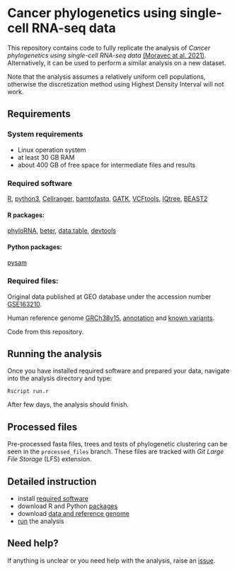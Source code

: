 # Cancer phylogenetics using single-cell RNA-seq data

This repository contains code to fully replicate the analysis of *Cancer phylogenetics using single-cell RNA-seq data* [(Moravec at al. 2021)](https://doi.org/10.1101/2021.01.07.425804). Alternatively, it can be used to perform a similar analysis on a new dataset.

Note that the analysis assumes a relatively uniform cell populations, otherwise the discretization method using Highest Density Interval will not work.

## Requirements

### System requirements
* Linux operation system
* at least 30 GB RAM
* about 400 GB of free space for intermediate files and results

### Required software
[R](https://cran.r-project.org/), [python3](https://www.python.org/), [Cellranger](https://support.10xgenomics.com/single-cell-gene-expression/software/pipelines/latest/what-is-cell-ranger), [bamtofastq](https://github.com/10XGenomics/bamtofastq), [GATK](https://gatk.broadinstitute.org/hc/en-us), [VCFtools](https://vcftools.github.io/), [IQtree](http://www.iqtree.org/), [BEAST2](https://www.beast2.org/)

#### R packages:
[phyloRNA](https://github.com/bioDS/phyloRNA), [beter](https://github.com/bioDS/beter), [data.table](https://github.com/Rdatatable/data.table), [devtools](https://github.com/r-lib/devtools)

#### Python packages:
[pysam](https://pysam.readthedocs.io/en/latest/index.html)

### Required files:
Original data published at GEO database under the accession number [GSE163210](https://www.ncbi.nlm.nih.gov/geo/query/acc.cgi?acc=GSE163210).

Human reference genome [GRCh38v15](https://ftp.ncbi.nlm.nih.gov/genomes/all/GCA/000/001/405/GCA_000001405.15_GRCh38/seqs_for_alignment_pipelines.ucsc_ids/GCA_000001405.15_GRCh38_no_alt_analysis_set.fna.gz), [annotation](https://ftp.ncbi.nlm.nih.gov/genomes/all/GCA/000/001/405/GCA_000001405.15_GRCh38/seqs_for_alignment_pipelines.ucsc_ids/GCA_000001405.15_GRCh38_full_analysis_set.refseq_annotation.gtf.gz) and [known variants](https://ftp.ncbi.nih.gov/snp/organisms/human_9606/VCF/00-common_all.vcf.gz).

Code from this repository.

## Running the analysis
Once you have installed required software and prepared your data, navigate into the analysis directory and type:

```{R}
Rscript run.r
```

After few days, the analysis should finish.

## Processed files
Pre-processed fasta files, trees and tests of phylogenetic clustering can be seen in the `processed_files` branch. These files are tracked with *Git Large File Storage* (LFS) extension.

## Detailed instruction
* install [required software](doc/required_software.md)
* download R and Python [packages](doc/packages.md)
* download [data and reference genome](doc/required_files.md)
* [run](doc/run_analysis.md) the analysis

## Need help?
If anything is unclear or you need help with the analysis, raise an [issue](https://github.com/bioDS/phyloRNAanalysis/issues).
